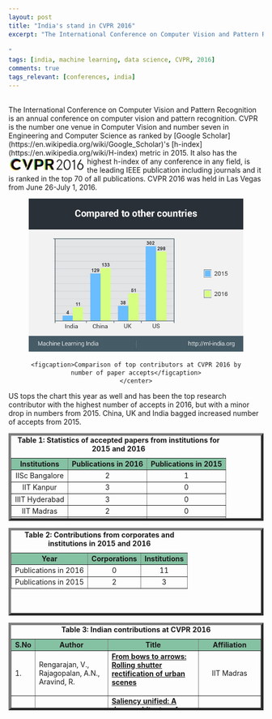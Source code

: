 ```yaml
---
layout: post
title: "India's stand in CVPR 2016"
excerpt: "The International Conference on Computer Vision and Pattern Recognition is an annual conference on computer vision and pattern recognition. CVPR is the number one venue in Computer Vision and number seven in Engineering and Computer Science. It also has the highest h-index of any conference in any field, is the leading IEEE publications including journals, and it is ranked in the top 70 of all publications.

"
tags: [india, machine learning, data science, CVPR, 2016]
comments: true
tags_relevant: [conferences, india]
---
```

<br>
The International Conference on Computer Vision and Pattern Recognition is an annual conference on computer vision and pattern recognition. CVPR is the number one venue in Computer Vision and number seven in Engineering and Computer Science as ranked by [Google Scholar](https://en.wikipedia.org/wiki/Google_Scholar)'s [h-index](https://en.wikipedia.org/wiki/H-index) metric in 2015.<img src="/images/CVPR16Capture.JPG" align='left' style="margin-right:4px;width:30%"> It also has the highest h-index of any conference in any field, is the leading IEEE publication including journals and it is ranked in the top 70 of all publications. CVPR 2016 was held in Las Vegas from June 26-July 1, 2016.

<figure><center>
    <a href="/images/cvpr16.jpg"><img src="/images/cvpr16.jpg"></a>
    
    <figcaption>Comparison of top contributors at CVPR 2016 by number of paper accepts</figcaption>
    </center>
</figure>

US tops the chart this year as well and has been the top research contributor with the highest number of accepts in 2016, but with a minor drop in numbers from 2015. China, UK and India bagged increased number of accepts from 2015.

<table style="height: 173px;" border="5&quot;;" align="center"><caption><center><b>Table 1: Statistics of accepted papers from institutions for 2015 and 2016</b></center></caption>

<tbody>
<tr bgcolor="#85C2A3">
<td><center><strong>Institutions</strong></center></td>
<td><center><strong>Publications in 2016</strong></center></td>
<td><center><strong>Publications in 2015</strong></center></td>
</tr>
<tr>
<td><center>IISc Bangalore</center></td>
<td><center>2</center></td>
<td><center>1</center></td>
</tr>
<tr>
<td><center>IIT Kanpur</center></td>
<td><center>3</center></td>
<td><center>0</center></td>
</tr>
<tr>
<td><center>IIIT Hyderabad</center></td>
<td><center>3</center></td>
<td><center>0</center></td>
</tr>
<tr>
<td><center>IIT Madras</center></td>
<td><center>2</center></td>
<td><center>0</center></td>
</tr>

<tr>
<td><center>IIIT-Delhi</center></td>
<td><center>1</center></td>
<td><center>1</center></td>
</tr>
</tbody>
</table>
<table style="height: 173px;" border="5&quot;;" align="center"><caption><center><b>Table 2: Contributions from corporates and institutions in 2015 and 2016</b></center></caption>
<tbody>
<tr bgcolor="#85C2A3">
<td><center><strong>Year</strong></center></td>
<td><center><strong>Corporations</strong></center></td>
<td><center><strong>Institutions</strong></center></td>
</tr>
<tr>
<td><center>Publications in 2016</center></td>
<td><center>0</center></td>
<td><center>11</center></td>
</tr>
<tr>
<td><center>Publications in 2015</center></td>
<td><center>2</center></td>
<td><center>3</center></td>
</tr>
</tbody>
</table>
<table style="height: 173px;" border="5&quot;;" align="center"><caption><center><b>Table 3: Indian contributions at CVPR 2016</b></center></caption>
<tbody>
<tr bgcolor="#85C2A3">
<td><b>S.No</b></td>
<td><center><b>Author</b></center></td>
<td><center><b>Title</b></center></td>
<td><center><b>Affiliation</b></center></td>
</tr>
<tr>
<td>1.</td>
<td>Rengarajan, V., Rajagopalan, A.N., Aravind, R.
</td>
<td><a href="http://ieeexplore.ieee.org/document/7780672/"><span style="font-weight: 400;"><b>From bows to arrows: Rolling shutter rectification of urban scenes

</b></span></a></td>
<td><center>IIT Madras
</center></td>
</tr>
<tr>
<td>2.</td>
<td>Kruthiventi, S.S.S., Gudisa, V., Dholakiya, J.H., Babu, R.V.
</td>
<td><a href="http://www.cv-foundation.org/openaccess/content_cvpr_2016/papers/Kruthiventi_Saliency_Unified_A_CVPR_2016_paper.pdf"><span style="font-weight: 400;"><b>Saliency unified: A deep architecture for simultaneous eye fixation prediction and salient object segmentation

</b></span></a></td>
<td><center>Indian Institute of Science, Bangalore

</center></td>
</tr>
<tr>
<td>3.</td>
<td>Aggarwal, R., Vohra, A., Namboodiri, A.M.

</td>
<td><a href="http://www.cv-foundation.org/openaccess/content_cvpr_2016/papers/Aggarwal_Panoramic_Stereo_Videos_CVPR_2016_paper.pdf"><span style="font-weight: 400;"><b>Panoramic stereo videos with a single camera

</b></span></a></td>
<td><center>IIIT Hyderabad.
</center></td>
</tr>
<tr>
<td>4.</td>
<td>Shanu, I., Arora, C., Singla, P.

</td>
<td><a href="https://www.iiitd.edu.in/~ishants/cvpr2016.pdf"><span style="font-weight: 400;"><b>Min norm point algorithm for higher order MRF-MAP inference

</b></span></a></td>
<td><center>IIIT Delhi

</center></td>
</tr>
<tr>
<td>5.</td>
<td>Pramod, R.T., Arun, S.P.

</td>
<td><a href="http://cns.iisc.ernet.in/~sparun/Publications_files/pramod2016b.pdf"><span style="font-weight: 400;"><b>Do computational models differ systematically from human object perception?

</b></span></a></td>
<td><center>Indian Institute of Science, Bangalore

</center></td>
</tr>
<tr>
<td>6.</td>
<td>Singh, S., Arora, C., Jawahar, C.V.

</td>
<td><a href="http://www.cv-foundation.org/openaccess/content_cvpr_2016/papers/Singh_First_Person_Action_CVPR_2016_paper.pdf"><span style="font-weight: 400;"><b>First person action recognition using deep learned descriptors

</b></span></a></td>
<td><center>IIIT Hyderabad

</center></td>
</tr>
<tr>
<td>7.</td>
<td>Xian, Y., Akata, Z., Sharma, G., Nguyen, Q., Hein, M., Schiele, B.

</td>
<td><a href="http://grvsharma.com/hpresources/arXiv_XASNHS16.pdf"><span style="font-weight: 400;"><b>Latent embeddings for zero-shot classification

</b></span></a></td>
<td><center>MPI for Informatics, IIT Kanpur, Saarland University

</center></td>
</tr>
<tr>
<td>8.</td>
<td>Bhattarai, B., Sharma, G., Jurie, F.

</td>
<td><a href="https://www.semanticscholar.org/paper/CP-mtML-Coupled-Projection-Multi-Task-Metric-Bhattarai-Sharma/0ad8149318912b5449085187eb3521786a37bc78"><span style="font-weight: 400;"><b>CP-mtML: Coupled projection multi-task metric learning for large scale face retrieval

</b></span></a></td>
<td><center>MPI for Informatics, University of Caen, France, IIT Kanpur 

</center></td>
</tr>
<tr>
<td>9.</td>
<td>Sikka, K., Sharma, G., Bartlett, M.

</td>
<td><a href="http://www.grvsharma.com/hpresources/lomo_cvpr16_arxiv.pdf"><span style="font-weight: 400;"><b>LOMo: Latent ordinal model for facial analysis in videos

</b></span></a></td>
<td><center>IIT Kanpur, UCSD, MPI for Informatics

</center></td>
</tr>
<tr>
<td>10.</td>
<td>Alayrac, J.-B., Bojanowski, P., Agrawal, N., Sivic, J., Laptev, I., Lacoste-Julien, S.

</td>
<td><a href="http://www.cv-foundation.org/openaccess/content_cvpr_2016/papers/Alayrac_Unsupervised_Learning_From_CVPR_2016_paper.pdf"><span style="font-weight: 400;"><b>Unsupervised learning from narrated instruction videos

</b></span></a></td>
<td><center>Ecole Normale Superieure, IIIT Hyderabad, 

</center></td>
</tr>
<tr>
<td>11.</td>
<td>Ravindran, S.K., Mittal, A.

</td>
<td><a href="http://www.cse.iitm.ac.in/~amittal/cvpr16.pdf"><span style="font-weight: 400;"><b>CoMaL: Good features to match on object boundaries

</b></span></a></td>
<td><center>IIT Madras
</center></td>
</tr>
</tbody>
</table>
